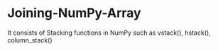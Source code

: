 # Joining-NumPy-Array
It consists of Stacking functions in NumPy such as vstack(), hstack(), column_stack()
